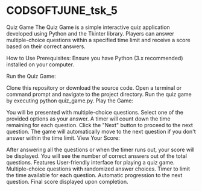 # CODSOFTJUNE_tsk_5
Quiz Game
The Quiz Game is a simple interactive quiz application developed using Python and the Tkinter library. Players can answer multiple-choice questions within a specified time limit and receive a score based on their correct answers.

How to Use
Prerequisites: Ensure you have Python (3.x recommended) installed on your computer.

Run the Quiz Game:

Clone this repository or download the source code.
Open a terminal or command prompt and navigate to the project directory.
Run the quiz game by executing python quiz_game.py.
Play the Game:

You will be presented with multiple-choice questions.
Select one of the provided options as your answer.
A timer will count down the time remaining for each question.
Click the "Next" button to proceed to the next question.
The game will automatically move to the next question if you don't answer within the time limit.
View Your Score:

After answering all the questions or when the timer runs out, your score will be displayed.
You will see the number of correct answers out of the total questions.
Features
User-friendly interface for playing a quiz game.
Multiple-choice questions with randomized answer choices.
Timer to limit the time available for each question.
Automatic progression to the next question.
Final score displayed upon completion.
